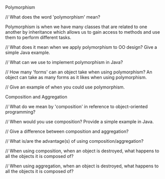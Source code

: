 Polymorphism

// What does the word 'polymorphism' mean?

Polymorphism is when we have many classes that are related to one another by inheritance which allows us to gain access to methods and use them to perform different tasks.

// What does it mean when we apply polymorphism to OO design? Give a simple Java example.

// What can we use to implement polymorphism in Java?

// How many 'forms' can an object take when using polymorphism?
An object can take as many forms as it likes when using polymorphism. 

// Give an example of when you could use polymorphism.

Composition and Aggregation

// What do we mean by 'composition' in reference to object-oriented programming?

// When would you use composition? Provide a simple example in Java.

// Give a difference between composition and aggregation?

// What is/are the advantage(s) of using composition/aggregation?

// When using composition, when an object is destroyed, what happens to all the objects it is composed of?

// When using aggregation, when an object is destroyed, what happens to all the objects it is composed of?
